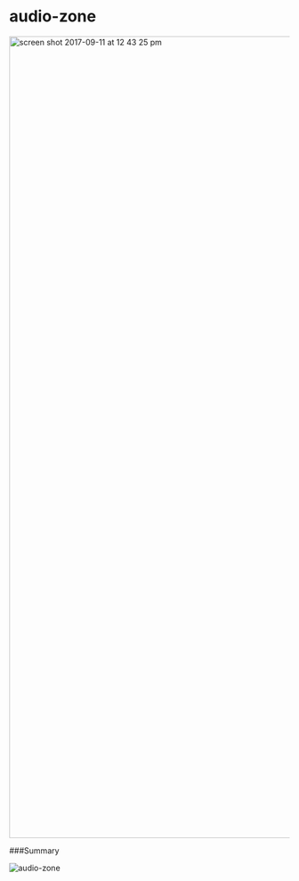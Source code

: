 # audio-zone
<img width="1440" alt="screen shot 2017-09-11 at 12 43 25 pm" src="https://user-images.githubusercontent.com/29046393/30294186-1a6f07c6-96f1-11e7-91a8-5d3b9460c3a7.png">

###Summary

![audio-zone](https://user-images.githubusercontent.com/29046393/30294306-7f45ec64-96f1-11e7-8a8f-28a0915479a3.gif)

